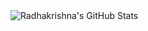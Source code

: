 <img align="left" alt="Radhakrishna's GitHub Stats" src="https://github-readme-stats.vercel.app/api?username=Radhakrishna-G&show_icons=true&hide_border=true&count_private=true" />